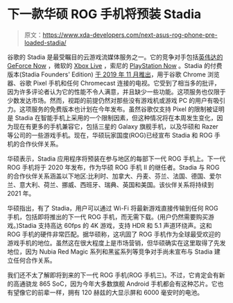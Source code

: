 # 下一款华硕 ROG 手机将预装 Stadia

> 原文：<https://www.xda-developers.com/next-asus-rog-phone-pre-loaded-stadia/>

谷歌的 Stadia 是最受瞩目的云游戏流媒体服务之一。它的竞争对手包括[英伟达的 GeForce Now](https://www.xda-developers.com/nvidia-geforce-now-open-sign-up/) ，微软的 [Xbox Live](https://www.xda-developers.com/microsoft-sdk-xbox-live-connect-android-ios-switch/) ，索尼的 [PlayStation Now](https://www.xda-developers.com/google-playstation-now-geforce-now-game-streaming-competitor/) 。Stadia 的付费版本(Stadia Founders' Edition) [于 2019 年 11 月推出](https://www.xda-developers.com/google-stadia-games-pricing-availability/)，用于谷歌 Chrome 浏览器、谷歌 Pixel 手机和任何 Chromecast 连接的电视。它受到了相当多的批评，因为许多评论者认为它的性能不令人满意，并且缺少一些功能。这项服务也仅限于少数发达市场。然而，视距的前提仍然对那些没有游戏机或游戏 PC 的用户有吸引力。这项服务的免费版本也计划在今年发布。虽然谷歌仅支持 Pixel 的限制被证明是 Stadia 在智能手机上采用的一个限制因素，但这种情况将在本周发生变化，因为现在有更多的手机兼容它，包括三星的 Galaxy 旗舰手机，以及华硕和 Razer 等公司的一些游戏手机。现在，华硕玩家国度(ROG)已经宣布 Stadia 和 ROG 手机的合作伙伴关系。

华硕表示，Stadia 应用程序将预装在参与地区的每部下一代 ROG 手机上。下一代 ROG 手机将于 2020 年发布，作为华硕 ROG 手机 II 的继任者。Stadia 与 ROG 的合作伙伴关系涵盖以下地区:比利时、加拿大、丹麦、芬兰、法国、德国、爱尔兰、意大利、荷兰、挪威、西班牙、瑞典、英国和美国。该伙伴关系将持续到 2021 年。

华硕指出，有了 Stadia，用户可以通过 Wi-Fi 将最新游戏直接传输到任何 ROG 手机，包括即将推出的下一代 ROG 手机，而无需下载。(用户仍然需要购买游戏。)Stadia 支持高达 60fps 的 4K 游戏，支持 HDR 和 5.1 声道环绕声。这和 ROG 手机的硬件非常匹配。据华硕称，这巩固了 ROG 手机作为全球最受欢迎的游戏手机的地位。虽然这在很大程度上是市场营销，但华硕确实在这里取得了先发地位，因为 Nubia Red Magic 系列和黑鲨系列等竞争对手尚未宣布与 Stadia 建立任何合作关系。

我们还不太了解即将到来的下一代 ROG 手机(ROG 手机三)。不过，它肯定会有新的高通骁龙 865 SoC，因为今年大多数旗舰 Android 手机都会有这种芯片。它也有望像它的前辈一样，拥有 120 赫兹的大显示屏和 6000 毫安时的电池。